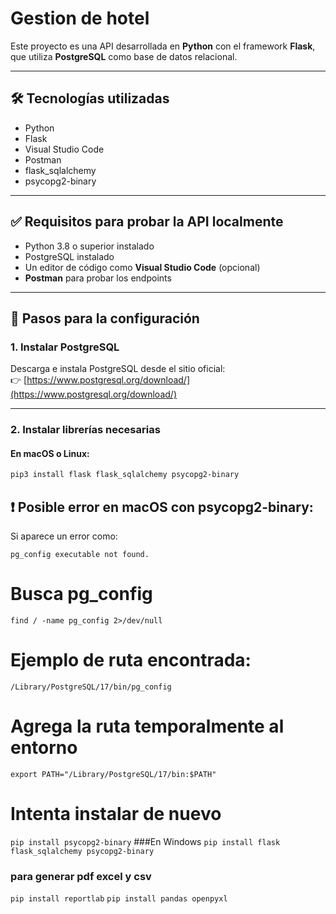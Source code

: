 # Gestion de hotel
Este proyecto es una API desarrollada en **Python** con el framework **Flask**, que utiliza **PostgreSQL** como base de datos relacional.

---

## 🛠 Tecnologías utilizadas

- Python  
- Flask  
- Visual Studio Code  
- Postman  
- flask_sqlalchemy  
- psycopg2-binary  

---

## ✅ Requisitos para probar la API localmente

- Python 3.8 o superior instalado  
- PostgreSQL instalado  
- Un editor de código como **Visual Studio Code** (opcional)  
- **Postman** para probar los endpoints  

---

## 🧩 Pasos para la configuración

### 1. Instalar PostgreSQL

Descarga e instala PostgreSQL desde el sitio oficial:  
👉 [https://www.postgresql.org/download/](https://www.postgresql.org/download/)

---

### 2. Instalar librerías necesarias

#### En macOS o Linux:

```bash
pip3 install flask flask_sqlalchemy psycopg2-binary       

```
## ❗ Posible error en macOS con psycopg2-binary:

Si aparece un error como:

```pgsql
pg_config executable not found.
```

# Busca pg_config

```find / -name pg_config 2>/dev/null```

# Ejemplo de ruta encontrada:
```/Library/PostgreSQL/17/bin/pg_config```

# Agrega la ruta temporalmente al entorno
```export PATH="/Library/PostgreSQL/17/bin:$PATH"```

# Intenta instalar de nuevo
```pip install psycopg2-binary```
###En Windows
```pip install flask flask_sqlalchemy psycopg2-binary```

### para generar pdf excel y csv
```pip install reportlab```
```pip install pandas openpyxl```





